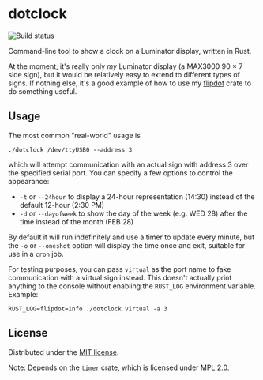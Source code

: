 # dotclock

![Build status](https://github.com/alusch/flipdot/workflows/build/badge.svg)

Command-line tool to show a clock on a Luminator display, written in Rust.

At the moment, it's really only *my* Luminator display (a MAX3000 90 × 7 side sign), but it would be relatively easy to extend to different types of signs. If nothing else, it's a good example of how to use my [flipdot](https://github.com/alusch/flipdot) crate to do something useful.

## Usage

The most common "real-world" usage is

```
./dotclock /dev/ttyUSB0 --address 3
```

which will attempt communication with an actual sign with address 3 over the specified serial port. You can specify a few options to control the appearance:
* `-t` or `--24hour` to display a 24-hour representation (14:30) instead of the default 12-hour (2:30 PM)
* `-d` or `--dayofweek` to show the day of the week (e.g. WED 28) after the time instead of the month (FEB 28)

By default it will run indefinitely and use a timer to update every minute, but the `-o` or `--oneshot` option will display the time once and exit, suitable for use in a `cron` job.

For testing purposes, you can pass `virtual` as the port name to fake communication with a virtual sign instead. This doesn't actually print anything to the console without enabling the `RUST_LOG` environment variable. Example:

```
RUST_LOG=flipdot=info ./dotclock virtual -a 3
```

## License

Distributed under the [MIT license](/LICENSE).

Note: Depends on the [`timer`](https://github.com/Yoric/timer.rs) crate, which is licensed under MPL 2.0.
